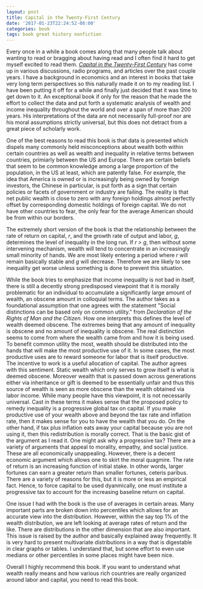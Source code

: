 ```yaml
---
layout: post
title: Capital in the Twenty-First Century
date: '2017-01-23T22:24:52-08:00'
categories: book
tags: book great history nonfiction
---
```


Every once in a while a book comes along that many people talk about wanting to read or bragging
about having read and I often find it hard to get myself excited to read them.
[*Capital in the Twenty-First Century*][capital-amazon] has come up in various discussions, radio
programs, and articles over the past couple years. I have a background in economics and an interest
in books that take very long term perspectives so this naturally made it on to my reading list. I
have been putting it off for a while and finally just decided that it was time to get down to it. An
exceptional book if only for the reason that he made the effort to collect the data and put forth a
systematic analysis of wealth and income inequality throughout the world and over a span of more
than 200 years. His interpretations of the data are not necessarily full-proof nor are his
moral assumptions strictly universal, but this does not detract from a great piece of scholarly
work.

One of the best reasons to read this book is that data is presented which dispels many commonly held
misconceptions about wealth both within certain countries as well as wealth and inequality in
relative terms between countries, primiarly between the US and Europe. There are certain beliefs
that seem to be common knowledge among a large proportion of the population, in the US at least,
which are patently false. For example, the idea that America is owned or is increasingly being owned
by foreign investors, the Chinese in particular, is put forth as a sign that certain policies or
facets of government or industry are failing. The reality is that net public wealth is close to zero
with any foreign holdings almost perfectly offset by corresponding domestic holdings of foreign
capital. We do not have other countries to fear, the only fear for the average American should be
from within our borders.

The extremely short version of the book is that the relationship between the rate of return on
capital, *r*, and the growth rate of output and labor, *g*, determines the level of inequality in the
long run. If *r &gt; g*, then without some intervening mechanism, wealth will tend to concentrate in an
increasingly small minority of hands. We are most likely entering a period where *r* will remain
basically stable and *g* will decrease. Therefore we are likely to see inequality get worse unless
something is done to prevent this situation.

While the book tries to emphasize that income inequality is not bad in itself, there is still a
decently strong predisposed viewpoint that it is morally problematic for an individual to accumulate
a significantly large amount of wealth, an obscene amount in colloquial terms.
The author takes as a foundational assumption that one
agrees with the statement "Social distinctions can be based only on common utility." from
*Declaration of the Rights of Man and the Citizen*. How one interprets this defines the level of
wealth deemed obscene. The extremes being that any amount of inequality is obscene and no amount of
inequality is obscene. The real distinction seems to come from where the wealth came from and how it
is being used. To benefit common utility the most, wealth should be distributed into the hands that
will make the most productive use of it. In some cases, the most productive uses are to reward
someone for labor that is itself productive. The incentive to work is a useful allocation of
capital. The author agrees with this sentiment. Static wealth which only serves to grow itself is
what is deemed obscene. Moreover wealth that is passed down across generations either via
inheritance or gift is deemed to be essentially unfair and thus this source of wealth is seen as
more obscene than the wealth obtained via labor income. While many people have this viewpoint, it is
not necessarily universal. Cast in these terms it makes sense that the proposed policy to remedy
inequality is a progressive global tax on capital. If you make productive use of your wealth above
and beyond the tax rate and inflation rate, then it makes sense for you to have the wealth that you
do. On the other hand, if tax plus inflation eats away your capital because you are not using it,
then this redistribution is morally correct. That is the basic gist of the argument as I read it.
One might ask why a progressive tax? There are a variety of arguments that appeal to morality,
empathy, and social justice. These are all economically unappealing. However, there is a decent
economic argument which allows one to skirt the moral quagmire. The rate of return is an increasing
function of initial stake. In other words, larger fortunes can earn a greater return than smaller
fortunes, ceteris paribus. There are a variety of reasons for this, but it is more or less an
empirical fact. Hence, to force capital to be used dyanmically, one must institute a progressive tax
to account for the increasing baseline return on capital.

One issue I had with the book is the use of averages in certain areas. Many important parts are
broken down into percentiles which allows for an accurate view into the distribution. However,
within the say top 1% of the wealth distribution, we are left looking at average rates of return and
the like. There are distributions in the other dimension that are also important. This issue is
raised by the author and basically explained away frequently. It is very hard to present
multivariate distributions in a way that is digestable in clear graphs or tables. I understand that,
but some effort to even use medians or other percentiles in some places might have been nice.

Overall I highly recommend this book. If you want to understand what wealth really means and how
various rich countries are really organized around labor and capital, you need to read this book.

[capital-amazon]:   http://a.co/1APUYum

